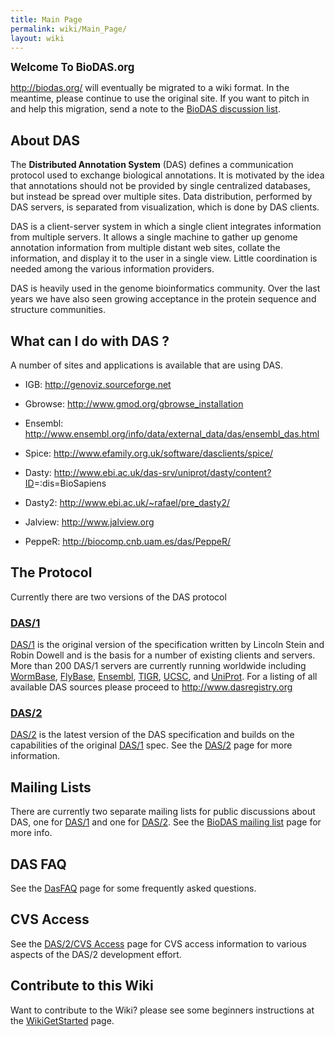 ```yaml
---
title: Main Page
permalink: wiki/Main_Page/
layout: wiki
---
```


<big>**Welcome To BioDAS.org**</big>

<http://biodas.org/> will eventually be migrated to a wiki format. In
the meantime, please continue to use the original site. If you want to
pitch in and help this migration, send a note to the [BioDAS discussion
list](http://lists.open-bio.org/mailman/listinfo/das2).

About DAS
---------

The <b>Distributed Annotation System</b> (DAS) defines a communication
protocol used to exchange biological annotations. It is motivated by the
idea that annotations should not be provided by single centralized
databases, but instead be spread over multiple sites. Data distribution,
performed by DAS servers, is separated from visualization, which is done
by DAS clients.

DAS is a client-server system in which a single client integrates
information from multiple servers. It allows a single machine to gather
up genome annotation information from multiple distant web sites,
collate the information, and display it to the user in a single view.
Little coordination is needed among the various information providers.

DAS is heavily used in the genome bioinformatics community. Over the
last years we have also seen growing acceptance in the protein sequence
and structure communities.

What can I do with DAS ?
------------------------

A number of sites and applications is available that are using DAS.

-   IGB: <http://genoviz.sourceforge.net>

<!-- -->

-   Gbrowse: <http://www.gmod.org/gbrowse_installation>

<!-- -->

-   Ensembl:
    <http://www.ensembl.org/info/data/external_data/das/ensembl_das.html>

<!-- -->

-   Spice: <http://www.efamily.org.uk/software/dasclients/spice/>

<!-- -->

-   Dasty:
    <http://www.ebi.ac.uk/das-srv/uniprot/dasty/content?ID>=:dis=BioSapiens

<!-- -->

-   Dasty2: <http://www.ebi.ac.uk/~rafael/pre_dasty2/>

<!-- -->

-   Jalview: <http://www.jalview.org>

<!-- -->

-   PeppeR: <http://biocomp.cnb.uam.es/das/PeppeR/>

The Protocol
------------

Currently there are two versions of the DAS protocol

### [DAS/1](/wiki/DAS/1 "wikilink")

[DAS/1](/wiki/DAS/1 "wikilink") is the original version of the specification
written by Lincoln Stein and Robin Dowell and is the basis for a number
of existing clients and servers. More than 200 DAS/1 servers are
currently running worldwide including
[WormBase](http://www.wormbase.org/),
[FlyBase](http://www.flybase.org/), [Ensembl](http://www.ensembl.org/),
[TIGR](http://www.tigr.org/), [UCSC](http://genome.ucsc.edu/), and
[UniProt](http://www.ebi.ac.uk/uniprot-das/). For a listing of all
available DAS sources please proceed to <http://www.dasregistry.org>

### [DAS/2](/wiki/DAS/2 "wikilink")

[DAS/2](/wiki/DAS/2 "wikilink") is the latest version of the DAS specification
and builds on the capabilities of the original [DAS/1](/wiki/DAS/1 "wikilink")
spec. See the [DAS/2](/wiki/DAS/2 "wikilink") page for more information.

Mailing Lists
-------------

There are currently two separate mailing lists for public discussions
about DAS, one for [DAS/1](http://biodas.org/mailman/listinfo/das) and
one for [DAS/2](http://biodas.org/mailman/listinfo/das2). See the
[BioDAS mailing list](http://biodas.org/documents/biodas-lists.html)
page for more info.

DAS FAQ
-------

See the [DasFAQ](/wiki/DasFAQ "wikilink") page for some frequently asked
questions.

CVS Access
----------

See the [DAS/2/CVS Access](/wiki/DAS/2/CVS_Access "wikilink") page for CVS
access information to various aspects of the DAS/2 development effort.

Contribute to this Wiki
-----------------------

Want to contribute to the Wiki? please see some beginners instructions
at the [WikiGetStarted](/wiki/WikiGetStarted "wikilink") page.
